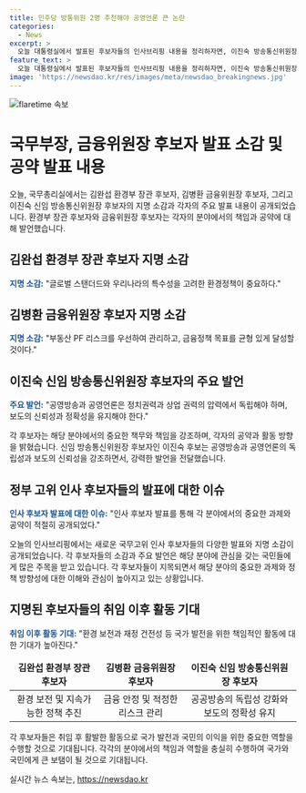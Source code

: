 ```yaml
---
title: 민주당 방통위원 2명 추천해야 공영언론 큰 논란
categories:
  - News
excerpt: >
  오늘 대통령실에서 발표된 후보자들의 인사브리핑 내용을 정리하자면, 이진숙 방송통신위원장 후보는 공영방송과 공영언론의 독립성 강조하며, 가짜 뉴스에 대한 비판과 새 이사 선임을 촉구했다. 김완섭 환경부 장관 후보는 환경정책의 글로벌 스탠더드와 국내 특수성을 고려할 것을 강조했고, 김병환 금융위원장 후보는 하반기 금융시장의 부동산 프로젝트파이낸싱(PF) 리스크를 우선 관리할 것을 강조했다. 요약하면, 후보자들은 각 분야의 중요 이슈와 정책방향에 대해 발언했다.
feature_text: >
  오늘 대통령실에서 발표된 후보자들의 인사브리핑 내용을 정리하자면, 이진숙 방송통신위원장 후보는 공영방송과 공영언론의 독립성 강조하며, 가짜 뉴스에 대한 비판과 새 이사 선임을 촉구했다. 김완섭 환경부 장관 후보는 환경정책의 글로벌 스탠더드와 국내 특수성을 고려할 것을 강조했고, 김병환 금융위원장 후보는 하반기 금융시장의 부동산 프로젝트파이낸싱(PF) 리스크를 우선 관리할 것을 강조했다. 요약하면, 후보자들은 각 분야의 중요 이슈와 정책방향에 대해 발언했다.
image: 'https://newsdao.kr/res/images/meta/newsdao_breakingnews.jpg'
---
```


<p><img src="https://newsdao.kr/res/images/meta/newsdao_breakingnews.jpg" alt="flaretime 속보" /></p>

<h1>국무부장, 금융위원장 후보자 발표 소감 및 공약 발표 내용</h1>

<p data-ke-size="size16">오늘, 국무총리실에서는 김완섭 환경부 장관 후보자, 김병환 금융위원장 후보자, 그리고 이진숙 신임 방송통신위원장 후보자의 지명 소감과 각자의 주요 발표 내용이 공개되었습니다. 환경부 장관 후보자와 금융위원장 후보자는 각자의 분야에서의 책임과 공약에 대해 발언했습니다.</p>

<h2>김완섭 환경부 장관 후보자 지명 소감</h2>

<p><b><span style="color: #1a5490;">지명 소감:</span></b> "글로벌 스탠더드와 우리나라의 특수성을 고려한 환경정책이 중요하다."</p>

<h2>김병환 금융위원장 후보자 지명 소감</h2>

<p><b><span style="color: #1a5490;">지명 소감:</span></b> "부동산 PF 리스크를 우선하여 관리하고, 금융정책 목표를 균형 있게 달성할 것이다."</p>

<h2>이진숙 신임 방송통신위원장 후보자의 주요 발언</h2>

<p><b><span style="color: #1a5490;">주요 발언:</span></b> "공영방송과 공영언론은 정치권력과 상업 권력의 압력에서 독립해야 하며, 보도의 신뢰성과 정확성을 유지해야 한다."</p>

<p data-ke-size="size16">각 후보자는 해당 분야에서의 중요한 책무와 책임을 강조하며, 각자의 공약과 활동 방향을 밝혔습니다. 신임 방송통신위원장 후보자인 이진숙 후보는 공영방송과 공영언론의 독립성과 보도의 신뢰성을 강조하면서, 강력한 발언을 전달했습니다.</p>

<h2>정부 고위 인사 후보자들의 발표에 대한 이슈</h2>

<p><b><span style="color: #1a5490;">인사 후보자 발표에 대한 이슈:</span></b> "인사 후보자 발표를 통해 각 분야에서의 중요한 과제와 공약이 적절히 공개되었다."</p>

<p data-ke-size="size16">오늘의 인사브리핑에서는 새로운 국무고위 인사 후보자들의 다양한 발표와 지명 소감이 공개되었습니다. 각 후보자들의 소감과 주요 발언은 해당 분야에 관심을 갖는 국민들에게 많은 주목을 받고 있습니다. 각 후보자들이 지목되면서 해당 분야의 중요한 과제와 정책 방향성에 대한 이해와 관심이 높아지고 있는 상황입니다.</p>

<h2>지명된 후보자들의 취임 이후 활동 기대</h2>

<p><b><span style="color: #1a5490;">취임 이후 활동 기대:</span></b> "환경 보전과 재정 건전성 등 국가 발전을 위한 책임적인 활동에 대한 기대가 높아진다."</p>

<table>
    <thead>
        <tr>
            <td style="text-align: center; height: 17px;"><b>김완섭 환경부 장관 후보자</b></td>
            <td style="text-align: center; height: 17px;"><b>김병환 금융위원장 후보자</b></td>
            <td style="text-align: center; height: 17px;"><b>이진숙 신임 방송통신위원장 후보자</b></td>
        </tr>
    </thead>
    <tbody>
        <tr>
            <td style="text-align: center; height: 17px;">환경 보전 및 지속가능한 정책 추진</td>
            <td style="text-align: center; height: 17px;">금융 안정 및 적정한 리스크 관리</td>
            <td style="text-align: center; height: 17px;">공공방송의 독립성 강화와 보도의 정확성 유지</td>
        </tr>
    </tbody>
</table>

<p data-ke-size="size16">각 후보자들은 취임 후 활발한 활동으로 국가 발전과 국민의 이익을 위한 중요한 역할을 수행할 것으로 기대됩니다. 각각의 분야에서의 책임과 역할을 충실히 수행하여 국가와 국민에게 큰 보탬이 될 것으로 기대됩니다.</p>
실시간 뉴스 속보는, <a href="https://newsdao.kr" rel="dofollow">https://newsdao.kr</a>


